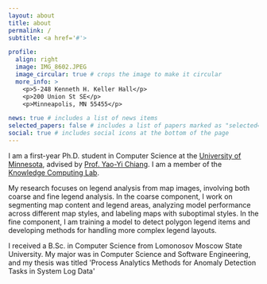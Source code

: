 ```yaml
---
layout: about
title: about
permalink: /
subtitle: <a href='#'>

profile:
  align: right
  image: IMG_8602.JPEG
  image_circular: true # crops the image to make it circular
  more_info: >
    <p>5-248 Kenneth H. Keller Hall</p>
    <p>200 Union St SE</p>
    <p>Minneapolis, MN 55455</p>

news: true # includes a list of news items
selected_papers: false # includes a list of papers marked as "selected={true}"
social: true # includes social icons at the bottom of the page
---
```

I am a first-year Ph.D. student in Computer Science at the [University of Minnesota](https://twin-cities.umn.edu/), advised by [Prof. Yao-Yi Chiang](https://yaoyichi.github.io/). I am a member of the [Knowledge Computing Lab](https://knowledge-computing.github.io/). 

My research focuses on legend analysis from map images, involving both coarse and fine legend analysis. In the coarse component, I work on segmenting map content and legend areas, analyzing model performance across different map styles, and labeling maps with suboptimal styles. In the fine component, I am training a model to detect polygon legend items and developing methods for handling more complex legend layouts.

I received a B.Sc. in Computer Science from Lomonosov Moscow State University. My major was in Computer Science and Software Engineering, and my thesis was titled 'Process Analytics Methods for Anomaly Detection Tasks in System Log Data'